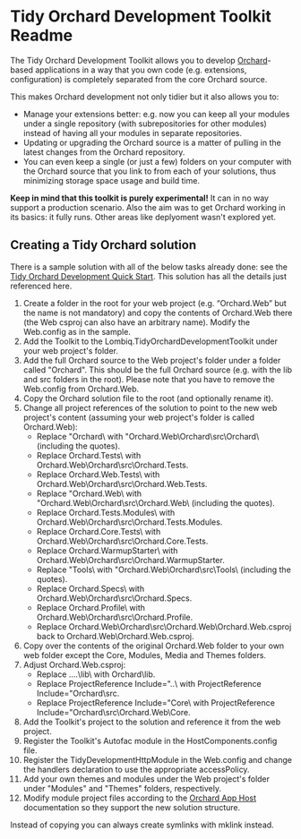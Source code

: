 # Tidy Orchard Development Toolkit Readme



The Tidy Orchard Development Toolkit allows you to develop [Orchard](http://orchardproject.net/)-based applications in a way that you own code (e.g. extensions, configuration) is completely separated from the core Orchard source.

This makes Orchard development not only tidier but it also allows you to:

- Manage your extensions better: e.g. now you can keep all your modules under a single repository (with subrepositories for other modules) instead of having all your modules in separate repositories.
- Updating or upgrading the Orchard source is a matter of pulling in the latest changes from the Orchard repository.
- You can even keep a single (or just a few) folders on your computer with the Orchard source that you link to from each of your solutions, thus minimizing storage space usage and build time.

**Keep in mind that this toolkit is purely experimental!** It can in no way support a production scenario. Also the aim was to get Orchard working in its basics: it fully runs. Other areas like deplyoment wasn't explored yet.


## Creating a Tidy Orchard solution

There is a sample solution with all of the below tasks already done: see the [Tidy Orchard Development Quick Start](https://bitbucket.org/Lombiq/tidy-orchard-development-quick-start). This solution has all the details just referenced here.

1. Create a folder in the root for your web project (e.g. “Orchard.Web” but the name is not mandatory) and copy the contents of Orchard.Web there (the Web csproj can also have an arbitrary name). Modify the Web.config as in the sample.
2. Add the Toolkit to the Lombiq.TidyOrchardDevelopmentToolkit under your web project's folder.
3. Add the full Orchard source to the Web project's folder under a folder called "Orchard". This should be the full Orchard source (e.g. with the lib and src folders in the root). Please note that you have to remove the Web.config from Orchard.Web.
4. Copy the Orchard solution file to the root (and optionally rename it).
5. Change all project references of the solution to point to the new web project's content (assuming your web project's folder is called Orchard.Web):
	- Replace "Orchard\ with "Orchard.Web\Orchard\src\Orchard\ (including the quotes).
	- Replace Orchard.Tests\ with Orchard.Web\Orchard\src\Orchard.Tests\.
	- Replace Orchard.Web.Tests\ with Orchard.Web\Orchard\src\Orchard.Web.Tests\.
	- Replace "Orchard.Web\ with "Orchard.Web\Orchard\src\Orchard.Web\ (including the quotes).
	- Replace Orchard.Tests.Modules\ with Orchard.Web\Orchard\src\Orchard.Tests.Modules\.
	- Replace Orchard.Core.Tests\ with Orchard.Web\Orchard\src\Orchard.Core.Tests\.
	- Replace Orchard.WarmupStarter\ with Orchard.Web\Orchard\src\Orchard.WarmupStarter\.
	- Replace "Tools\ with "Orchard.Web\Orchard\src\Tools\ (including the quotes).
	- Replace Orchard.Specs\ with Orchard.Web\Orchard\src\Orchard.Specs\.
	- Replace Orchard.Profile\ with Orchard.Web\Orchard\src\Orchard.Profile\.
	- Replace Orchard.Web\Orchard\src\Orchard.Web\Orchard.Web.csproj back to Orchard.Web\Orchard.Web.csproj.
6. Copy over the contents of the original Orchard.Web folder to your own web folder except the Core, Modules, Media and Themes folders.
7. Adjust Orchard.Web.csproj:
	- Replace ..\..\lib\ with Orchard\lib\.
	- Replace ProjectReference Include="..\ with ProjectReference Include="Orchard\src\.
	- Replace ProjectReference Include="Core\ with ProjectReference Include="Orchard\src\Orchard.Web\Core\.
8. Add the Toolkit's project to the solution and reference it from the web project.
9. Register the Toolkit's Autofac module in the HostComponents.config file.
10. Register the TidyDevelopmentHttpModule in the Web.config and change the handlers declaration to use the appropriate accessPolicy.
11. Add your own themes and modules under the Web project's folder under "Modules" and "Themes" folders, respectively.
12. Modify module project files according to the [Orchard App Host](http://orchardapphost.codeplex.com/) documentation so they support the new solution structure.

Instead of copying you can always create symlinks with mklink instead.